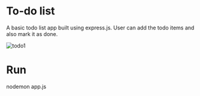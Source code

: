 # To-do list

A basic todo list app built using express.js. User can add the todo items and also mark it as done.


![todo1](https://user-images.githubusercontent.com/99643989/172532731-4b657896-cfdd-45fb-827e-099dac519cf0.png)

# Run

nodemon app.js
